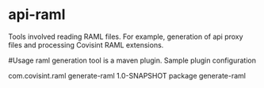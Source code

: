 # api-raml
Tools involved reading RAML files.  For example, generation of api proxy files and processing Covisint RAML extensions.

#Usage
  raml generation tool is a maven plugin. Sample plugin configuration 
  
   <plugin>
    <groupId>com.covisint.raml</groupId>
    <artifactId>generate-raml</artifactId>
    <version>1.0-SNAPSHOT</version>
    <executions>
      <execution>
        <phase>package</phase>
          <goals>
            <goal>generate-raml</goal>
          </goals>
      </execution>
    </executions>
  </plugin>
